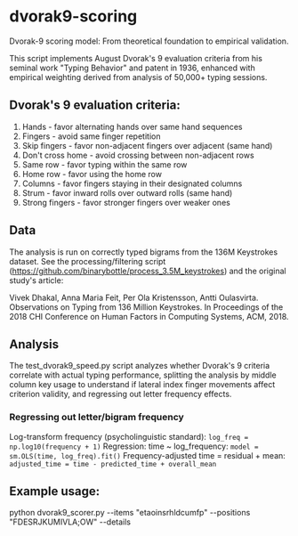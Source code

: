 # dvorak9-scoring
Dvorak-9 scoring model: From theoretical foundation to empirical validation.

This script implements August Dvorak's 9 evaluation criteria from his seminal work 
"Typing Behavior" and patent in 1936, enhanced with empirical weighting derived 
from analysis of 50,000+ typing sessions.

## Dvorak's 9 evaluation criteria:
1. Hands - favor alternating hands over same hand sequences
2. Fingers - avoid same finger repetition  
3. Skip fingers - favor non-adjacent fingers over adjacent (same hand)
4. Don't cross home - avoid crossing between non-adjacent rows
5. Same row - favor typing within the same row
6. Home row - favor using the home row
7. Columns - favor fingers staying in their designated columns
8. Strum - favor inward rolls over outward rolls (same hand)
9. Strong fingers - favor stronger fingers over weaker ones

## Data
The analysis is run on correctly typed bigrams from the 136M Keystrokes dataset.
See the processing/filtering script (https://github.com/binarybottle/process_3.5M_keystrokes)
and the original study's article:

Vivek Dhakal, Anna Maria Feit, Per Ola Kristensson, Antti Oulasvirta. 
Observations on Typing from 136 Million Keystrokes. 
In Proceedings of the 2018 CHI Conference on Human Factors in Computing Systems, ACM, 2018.

## Analysis
The test_dvorak9_speed.py script analyzes whether Dvorak's 9 criteria 
correlate with actual typing performance, splitting the analysis 
by middle column key usage to understand if lateral index finger 
movements affect criterion validity, and regressing out letter 
frequency effects.

### Regressing out letter/bigram frequency
Log-transform frequency (psycholinguistic standard):
`log_freq = np.log10(frequency + 1)`
Regression: time ~ log_frequency:
`model = sm.OLS(time, log_freq).fit()`
Frequency-adjusted time = residual + mean:
`adjusted_time = time - predicted_time + overall_mean`

## Example usage:
python dvorak9_scorer.py --items "etaoinsrhldcumfp" --positions "FDESRJKUMIVLA;OW" --details
